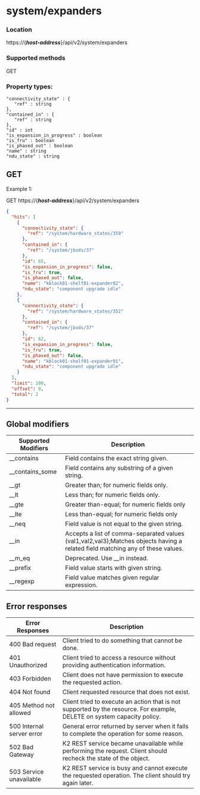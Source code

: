 # system/expanders

### Location
https://{***host-address***}/api/v2/system/expanders

### Supported methods
GET


### Property types:
 ```text
"connectivity_state" : {
    "ref" : string
},
"contained_in" : {
    "ref" : string
},
"id" : int
"is_expansion_in_progress" : boolean
"is_fru" : boolean
"is_phased_out" : boolean
"name" : string
"ndu_state" : string
 ```

## GET

Example 1:

GET https://{***host-address***}/api/v2/system/expanders
```json
{
  "hits": [
    {
      "connectivity_state": {
        "ref": "/system/hardware_states/359"
      },
      "contained_in": {
        "ref": "/system/jbods/37"
      },
      "id": 65,
      "is_expansion_in_progress": false,
      "is_fru": true,
      "is_phased_out": false,
      "name": "kblock01-shelf01-expander02",
      "ndu_state": "component upgrade idle"
    },
    {
      "connectivity_state": {
        "ref": "/system/hardware_states/352"
      },
      "contained_in": {
        "ref": "/system/jbods/37"
      },
      "id": 62,
      "is_expansion_in_progress": false,
      "is_fru": true,
      "is_phased_out": false,
      "name": "kblock01-shelf01-expander01",
      "ndu_state": "component upgrade idle"
    }
  ],
  "limit": 100,
  "offset": 0,
  "total": 2
}
```

---

## Global modifiers
| Supported Modifiers	| Description|
|-----------------------|------------|
|__contains	|Field contains the exact string given.|
|__contains_some	|Field contains any substring of a given string.|
|__gt	|Greater than; for numeric fields only.|
|__lt	|Less than; for numeric fields only.|
|__gte	|Greater than-equal; for numeric fields only|
|__lte	|Less than-equal; for numeric fields only|
|__neq	|Field value is not equal to the given string.|
|__in	|Accepts a list of comma-separated values (val1,val2,val3);Matches objects having a related field matching any of these values.|
|__m_eq	|Deprecated. Use __in instead.|
|__prefix	|Field value starts with given string.|
|__regexp	|Field value matches given regular expression.|

## Error responses

| Error Responses	| Description |
|-------------------|-------------|
|400 Bad request	|Client tried to do something that cannot be done.
|401 Unauthorized	|Client tried to access a resource without providing authentication information.
|403 Forbidden	|Client does not have permission to execute the requested action.
|404 Not found	|Client requested resource that does not exist.
|405 Method not allowed	|Client tried to execute an action that is not supported by the resource. For example, DELETE on system capacity policy.
|500 Internal server error	|General error returned by server when it fails to complete the operation for some reason.
|502 Bad Gateway	|K2 REST service became unavailable while performing the request. Client should recheck the state of the object.
|503 Service unavailable	|K2 REST service is busy and cannot execute the requested operation. The client should try again later.
